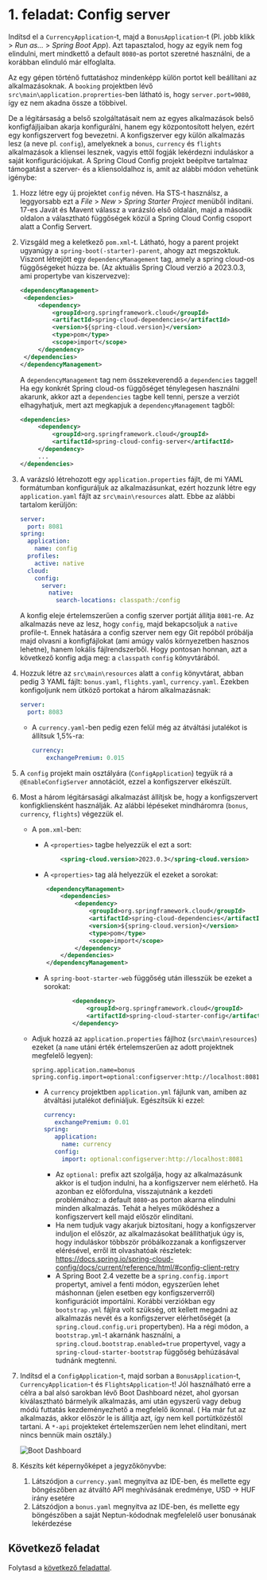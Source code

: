 # 1. feladat: Config server

Indítsd el a `CurrencyApplication`-t, majd a `BonusApplication`-t (Pl. jobb klikk > _Run as..._ > _Spring Boot App_).
Azt tapasztalod, hogy az egyik nem fog elindulni, mert mindkettő a default `8080`-as portot szeretné használni, de a
korábban elinduló már elfoglalta.

Az egy gépen történő futtatáshoz mindenképp külön portot kell beállítani az alkalmazásoknak. A `booking` projektben lévő
`src\main\application.proprerties`-ben látható is, hogy `server.port=9080`, így ez nem akadna össze a többivel.

De a légitársaság a belső szolgáltatásait nem az egyes alkalmazások belső konfigfájljaiban akarja konfigurálni, hanem
egy központosított helyen, ezért egy konfigszervert fog bevezetni. A konfigszerver egy külön alkalmazás lesz (a neve pl.
`config`), amelyeknek a `bonus`, `currency` és `flights` alkalmazások a kliensei lesznek, vagyis ettől fogják lekérdezni
induláskor a saját konfigurációjukat. A Spring Cloud Config projekt beépítve tartalmaz támogatást a szerver- és a
kliensoldalhoz is, amit az alábbi módon vehetünk igénybe:

1. Hozz létre egy új projektet `config` néven. Ha STS-t használsz, a leggyorsabb ezt a _File_ > _New_ > _Spring Starter
   Project_ menüből indítani. 17-es Javát és Mavent válassz a varázsló első oldalán, majd a második oldalon a
   választható függőségek közül a Spring Cloud Config csoport alatt a Config Servert.

2. Vizsgáld meg a keletkező `pom.xml`-t. Látható, hogy a parent projekt ugyanúgy a `spring-boot(-starter)-parent`, ahogy
   azt megszoktuk. Viszont létrejött egy `dependencyManagement` tag, amely a spring cloud-os függőségeket húzza be. (Az
   aktuális Spring Cloud verzió a 2023.0.3, ami propertybe van kiszervezve):

   ```xml
   <dependencyManagement>
    <dependencies>
        <dependency>
            <groupId>org.springframework.cloud</groupId>
            <artifactId>spring-cloud-dependencies</artifactId>
            <version>${spring-cloud.version}</version>
            <type>pom</type>
            <scope>import</scope>
        </dependency>
    </dependencies>
   </dependencyManagement>
   ```

   A `dependencyManagement` tag nem összekeverendő a `dependencies` taggel! Ha egy konkrét Spring cloud-os függőséget
   ténylegesen használni akarunk, akkor azt a `dependencies` tagbe kell tenni, persze a verziót elhagyhatjuk, mert azt
   megkapjuk a `dependencyManagement` tagből:

   ```xml
   <dependencies>
   		<dependency>
   			<groupId>org.springframework.cloud</groupId>
   			<artifactId>spring-cloud-config-server</artifactId>
   		</dependency>
   		...
   </dependencies>
   ```


3. A varázsló létrehozott egy `application.properties` fájlt, de mi YAML formátumban konfiguráljuk az alkalmazásunkat,
   ezért hozzunk létre egy `application.yaml` fájlt az `src\main\resources` alatt. Ebbe az alábbi tartalom kerüljön:

   ```yaml
   server:
     port: 8081
   spring:
     application: 
       name: config
     profiles:
       active: native  
     cloud:
       config:
         server:
           native:
             search-locations: classpath:/config
   ```

   A konfig eleje értelemszerűen a config szerver portját állítja `8081`-re. Az alkalmazás neve az lesz, hogy `config`,
   majd bekapcsoljuk a `native` profile-t. Ennek hatására a config szerver nem egy Git repóból próbálja majd olvasni a
   konfigfájlokat (ami amúgy valós környezetben hasznos lehetne), hanem lokális fájlrendszerből. Hogy pontosan honnan,
   azt a következő konfig adja meg: a `classpath` `config` könyvtárából.

4. Hozzuk létre az `src\main\resources` alatt a `config` könyvtárat, abban pedig 3 YAML fájlt: `bonus.yaml`,
   `flights.yaml`, `currency.yaml`. Ezekben konfigoljunk nem ütköző portokat a három alkalmazásnak:
   ```yaml
   server:
     port: 8083
   ```

    - A `currency.yaml`-ben pedig ezen felül még az átváltási jutalékot is állítsuk 1,5%-ra:

      ```yaml
      currency:
          exchangePremium: 0.015
      ```

5. A `config` projekt main osztályára (`ConfigApplication`) tegyük rá a `@EnableConfigServer` annotációt, ezzel a
   konfigszerver elkészült.

6. Most a három légitársasági alkalmazást állítjsk be, hogy a konfigszervert konfigkliensként használják. Az alábbi
   lépéseket mindháromra (`bonus`, `currency`, `flights`) végezzük el.

    - A `pom.xml`-ben:

        - A `<properties>` tagbe helyezzük el ezt a sort:

      ```xml
              <spring-cloud.version>2023.0.3</spring-cloud.version>
      ```

        - A `<properties>` tag alá helyezzük el ezeket a sorokat:

      ```xml
          <dependencyManagement>
              <dependencies>
                  <dependency>
                      <groupId>org.springframework.cloud</groupId>
                      <artifactId>spring-cloud-dependencies</artifactId>
                      <version>${spring-cloud.version}</version>
                      <type>pom</type>
                      <scope>import</scope>
                  </dependency>
              </dependencies>
          </dependencyManagement>
      ```

        - A `spring-boot-starter-web` függőség után illesszük be ezeket a sorokat:

          ```xml
                  <dependency>
                      <groupId>org.springframework.cloud</groupId>
                      <artifactId>spring-cloud-starter-config</artifactId>
                  </dependency>
          ```

    - Adjuk hozzá az `application.properties` fájlhoz (`src\main\resources`) ezeket (a `name` utáni érték értelemszerűen
      az adott projektnek megfelelő legyen):

      ```
      spring.application.name=bonus
      spring.config.import=optional:configserver:http://localhost:8081
      ```

        - A `currency` projektben `application.yml` fájlunk van, amiben az átváltási jutalékot definiáljuk. Egészítsük
          ki ezzel:
          ```yaml  
          currency:
             exchangePremium: 0.01
          spring:
             application:
               name: currency
             config:
               import: optional:configserver:http://localhost:8081
          ```
            - Az `optional:` prefix azt szolgálja, hogy az alkalmazásunk akkor is el tudjon indulni, ha a konfigszerver
              nem elérhető. Ha azonban ez előfordulna, visszajutnánk a kezdeti problémához: a default `8080`-as porton
              akarna elindulni minden alkalmazás. Tehát a helyes működéshez a konfigszervert kell majd először
              elindítani.
            - Ha nem tudjuk vagy akarjuk biztosítani, hogy a konfigszerver induljon el először, az alkalmazásokat
              beállíthatjuk úgy is, hogy induláskor többször próbálkozzanak a konfigszerver elérésével, erről itt
              olvashatóak
              részletek: https://docs.spring.io/spring-cloud-config/docs/current/reference/html/#config-client-retry
            - A Spring Boot 2.4 vezette be a `spring.config.import` propertyt, amivel a fenti módon, egyszerűen lehet
              máshonnan (jelen esetben egy konfigszerverről) konfigurációt importálni. Korábbi verziókban egy
              `bootstrap.yml` fájlra volt szükség, ott kellett megadni az alkalmazás nevét és a konfigszerver
              elérhetőségét (a `spring.cloud.config.uri` propertyben). Ha a régi módon, a `bootstrap.yml`-t akarnánk
              használni, a `spring.cloud.bootstrap.enabled=true` propertyvel, vagy a `spring-cloud-starter-bootstrap`
              függőség behúzásával tudnánk megtenni.

7. Indítsd el a `ConfigApplication`-t, majd sorban a `BonusApplication`-t, `CurrencyApplication`-t és
   `FlightsApplication`-t! Jól használható erre a célra a bal alsó sarokban lévő Boot Dashboard nézet, ahol gyorsan
   kiválasztható bármelyik alkalmazás, ami után egyszerű vagy debug módú futtatás kezdeményezhető a megfelelő ikonnal. (
   Ha már fut az alkalmazás, akkor először le is állítja azt, így nem kell portütközéstől tartani. A `*-api` projekteket
   értelemszerűen nem lehet elindítani, mert nincs bennük main osztály.)

   ![Boot Dashboard](images/boot-dashboard.png)

8. Készíts két képernyőképet a jegyzőkönyvbe:

    1. Látszódjon a `currency.yaml` megnyitva az IDE-ben, és mellette egy böngészőben az átváltó API meghívásának
       eredménye, USD -> HUF irány esetére
    2. Látszódjon a `bonus.yaml` megnyitva az IDE-ben, és mellette egy böngészőben a saját Neptun-kódodnak megfelelelő
       user bonusának lekérdezése

## Következő feladat

Folytasd a [következő feladattal](Feladat-2.md).
